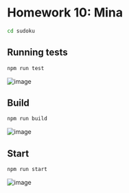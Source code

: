 # Homework 10: Mina

```bash
cd sudoku
```

## Running tests

```bash
npm run test
```
![image](https://user-images.githubusercontent.com/13151232/193881839-1cf03032-ec77-4d64-bece-beb81afccb48.png)


## Build

```bash
npm run build
```
![image](https://user-images.githubusercontent.com/13151232/193881900-01435450-7fbb-46c4-bd71-d89cc1d51eb3.png)



## Start

```bash
npm run start
```
![image](https://user-images.githubusercontent.com/13151232/193882018-98d8173c-a60e-4e9b-babd-903cbd48a7a0.png)
